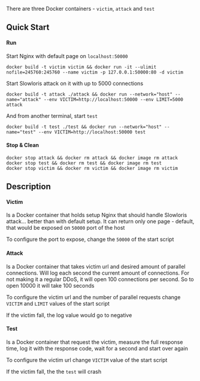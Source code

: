There are three Docker containers - `victim`, `attack` and `test`

## Quick Start

#### Run

Start Nginx with default page on `localhost:50000`

    docker build -t victim victim && docker run -it --ulimit nofile=245760:245760 --name victim -p 127.0.0.1:50000:80 -d victim
    
Start Slowloris attack on it with up to 5000 connections
    
    docker build -t attack ./attack && docker run --network="host" --name="attack" --env VICTIM=http://localhost:50000 --env LIMIT=5000 attack
    
And from another terminal, start `test`

    docker build -t test ./test && docker run --network="host" --name="test" --env VICTIM=http://localhost:50000 test

#### Stop & Clean

    docker stop attack && docker rm attack && docker image rm attack
    docker stop test && docker rm test && docker image rm test
    docker stop victim && docker rm victim && docker image rm victim
    
## Description

#### Victim

Is a Docker container that holds setup Nginx that should handle Slowloris attack... better than
with default setup. It can return only one page - default, that would be exposed on `50000` port of
the host

To configure the port to expose, change the `50000` of the start script

#### Attack

Is a Docker container that takes victim url and desired amount of parallel connections. Will log
each second the current amount of connections. For not making it a regular DDoS, it will open 100
connections per second. So to open 10000 it will take 100 seconds

To configure the victim url and the number of parallel requests change `VICTIM` and `LIMIT` values
of the start script

If the victim fall, the log value would go to negative

#### Test

Is a Docker container that request the victim, measure the full response time, log it with the
response code, wait for a second and start over again

To configure the victim url change `VICTIM` value of the start script

If the victim fall, the the `test` will crash
